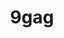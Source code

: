 ---
title: 9gag
crosslinks:
- pics
- dankmemes
- CringeAnarchy
- surrealmemes
- ProRevenge
- gifs
- u_imguralbumbot
- MassdropBot
- AskReddit
- WritingPrompts
- funny
- toosoon
- blackholedmemes
- todayilearned
- beatles
- Dank
- livven
- anime_irl
- ShitAmericansSay
- SubredditSimMeta
---